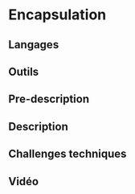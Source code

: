 # Encapsulation

## Langages

## Outils

## Pre-description

## Description

## Challenges techniques

## Vidéo
